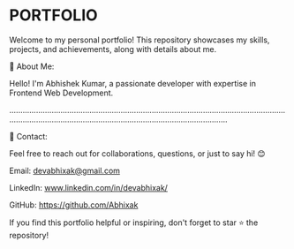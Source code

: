 # PORTFOLIO
Welcome to my personal portfolio! This repository showcases my skills, projects, and achievements, along with details about me.


📜 About Me:

Hello! I'm Abhishek Kumar, a passionate developer with expertise in Frontend Web Development. 

..............................................................................................................................................................................................................................

📧 Contact:

Feel free to reach out for collaborations, questions, or just to say hi! 😊

Email: devabhixak@gmail.com

LinkedIn: www.linkedin.com/in/devabhixak/

GitHub: https://github.com/Abhixak

If you find this portfolio helpful or inspiring, don't forget to star ⭐ the repository!
